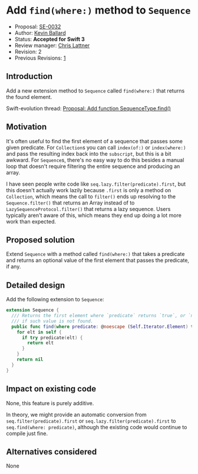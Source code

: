# Add `find(where:)` method to `Sequence`

* Proposal: [SE-0032](https://github.com/apple/swift-evolution/blob/master/proposals/0032-sequencetype-find.md)
* Author: [Kevin Ballard](https://github.com/kballard)
* Status: **Accepted for Swift 3**
* Review manager: [Chris Lattner](https://github.com/lattner)
* Revision: 2
* Previous Revisions: [1][rev-1]

[rev-1]: https://github.com/apple/swift-evolution/blob/d709546002e1636a10350d14da84eb9e554c3aac/proposals/0032-sequencetype-find.md

## Introduction

Add a new extension method to `Sequence` called `find(where:)` that returns the
found element.

Swift-evolution thread: [Proposal: Add function SequenceType.find()](https://lists.swift.org/pipermail/swift-evolution/Week-of-Mon-20151228/004814.html)

## Motivation

It's often useful to find the first element of a sequence that passes some given
predicate. For `Collection`s you can call `index(of:)` or `index(where:)` and pass the resulting
index back into the `subscript`, but this is a bit awkward. For `Sequence`s,
there's no easy way to do this besides a manual loop that doesn't require
filtering the entire sequence and producing an array.

I have seen people write code like `seq.lazy.filter(predicate).first`, but this
doesn't actually work lazily because `.first` is only a method on
`Collection`, which means the call to `filter()` ends up resolving to the
`Sequence.filter()` that returns an Array instead of to
`LazySequenceProtocol.filter()` that returns a lazy sequence. Users typically aren't
aware of this, which means they end up doing a lot more work than expected.

## Proposed solution

Extend `Sequence` with a method called `find(where:)` that takes a predicate and
returns an optional value of the first element that passes the predicate, if
any.

## Detailed design

Add the following extension to `Sequence`:

```swift
extension Sequence {
  /// Returns the first element where `predicate` returns `true`, or `nil`
  /// if such value is not found.
  public func find(where predicate: @noescape (Self.Iterator.Element) throws -> Bool) rethrows -> Self.Iterator.Element? {
    for elt in self {
      if try predicate(elt) {
        return elt
      }
    }
    return nil
  }
}
```

## Impact on existing code

None, this feature is purely additive.

In theory, we might provide an automatic conversion from
`seq.filter(predicate).first` or `seq.lazy.filter(predicate).first` to
`seq.find(where: predicate)`, although the existing code would continue to
compile just fine.

## Alternatives considered

None
